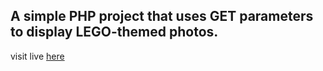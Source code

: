 ## A simple PHP project that uses GET parameters to display LEGO-themed photos.
visit live  [here](https://crimson-shelley-65.tiiny.io/)
